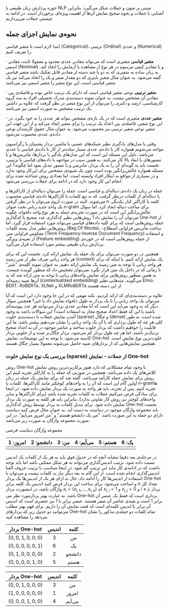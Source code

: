حوزه پردازش زبان طبیعی یا NLP مبتنی بر متون و جملات شکل می‌گیرد. بنابراین آشنایی با جملات و نحوه صحیح نمایش آن‌ها از اهمیت ویژه‌ای برخوردار است. در ادامه به چیستی جملات می‌پردازیم.

## نحوه‌ی نمایش اجزای جمله

 ابتدا لازم است تا متغیر قیاسی (Categorical)، ترتیبی (Ordinal) و عددی (Numerical) را تعریف کنیم. 

·     **متغیر قیاسی** متغیری است که می‌تواند مقادیر عددی محدود و معمولا ثابت، مقادیر اسمی (Nominal) و یا مقادیر کیفی مرسوم در هر نوع از مشاهده یا آزمایش را اتخاذ کند. به زبان ساده به متغیری که به دو یا چند دسته از مقادیر قابل تفکیک باشد متغیر قیاسی گفته می‌شود. به عنوان مثال متغیر باینری که دو مقدار صفر و یک را اتخاذ می‌کند نیز یک متغیر قیاسی است. این نوع متغیر را متغیر اسمی نیز می‌نامند. 

·     **متغیر ترتیبی** نوعی متغیر قیاسی است که دارای یک ترتیب خاص بوده و فاصله‌ی بین مقادیر آن مشخص نیست. به عنوان نمونه دسته‌بندی مدرک تحصیلی افراد به سه گروه *کارشناسی*، *ارشد* و *دکتری* را می‌توان از این نوع متغیر در نظر گرفت که علاوه بر داشتن یک ترتیب مشخص به صورت اسمی نیز می‌باشد.

**·**     **متغیر عددی** متغیری است که در یک بازه‌ی مشخص بتواند هر عددی را به خود بگیرد. در این نوع متغیر، فاصله‌ی بین اعداد یک ترتیب را برای متغیر ایجاد می‌کند و از این جهت این متغیر نوعی متغیر ترتیبی نیز محسوب می‌شود. به عنوان مثال حقوق کارمندان نوعی داده‌ی عددی محسوب می‌شود.

وقتی با مدل‌های یادگیری نظیر شبکه‌های عصبی یا ماشین بردار پشتیبان یا رگراسیون مواجه می‌شویم همواره کار با داده‌ی عددی بسیار ساده‌تر از کار با داده‌ی قیاسی یا عددی می‌باشد. دلیل این مسئله این است که این مدل‌های یادگیر با بردارها، ماتریس‌ها و یا تنسورهای با ابعاد بالا کار می‌کنند. به همین سبب در مواجهه با داده‌های قیاسی یا ترتیبی، نخست باید به گونه‌ای آن را به یک بردار، ماتریس و یا تنسور تبدیل نمود اما چگونه؟ این مسئله همواره چالش‌برانگیز بوده است چون یک شیوه‌ی مشخص برای این‌کار وجود ندارد و در بسیاری از مواقع به ابتکار افراد وابسته است. اما تعدادی روش شناخته شده برای انجام این کار وجود دارد که در ادامه برای جملات بررسی می‌شود. 

جمله در زبان یک داده‌ی دنباله‌ای و قیاسی است. جمله را می‌توان دنباله‌ای از کاراکترها و یا دنباله‌ای از کلمات درنظر گرفت. که به تبع کلمات یا کاراکترها داده‌ی قیاسی محسوب می‌شوند. البته در صورت لزوم می‌توان با در نظر گرفتن n کلمه یا کاراکترِ کنار یکدیگر، یک واحد جدید زبانی تحت عنوان n-gram برای ساخت دنباله ایجاد کرد. اما سوال چالش‌برانگیز این است که در صورت تجزیه‌ی جمله به هر نوع واحد دلخواه، چگونه می‌توان آن را نمایش داد؟ روش‌هایی نظیر کدگذاری عدد صحیح یا کدگذاری One-hot از جمله روش‌هایی است که برای کلیه داده‌های قیاسی می‌تواند مورد استفاده قرار گیرد. اما روش‌هایی نظیر مدل بسته کلمات (Bag Of Words)، ساخت ماتریس فراوانی اصطلاح- معکوس فراوانی متن (Term Frequency-Inverse Document Frequency)  و استفاده از تعبیه‌ی ویژگی (Feature embedding) از جمله روش‌هایی است که در حوزه‌ی پردازش زبان طبیعی بیشتر مورد استفاده قرار می‌گیرد. 

همچنین در دو صورت می‌توان برای یک جمله یک نمایش ارائه کرد. نخست این که برای هر واحد زبانی صرف نظر از متن زمینه (context) یک نمایش ارائه کنیم. یا اینکه که برای هر واحد زبانی با توجه به متن زمینه یک نمایش ارائه دهیم. به عنوان نمونه کلمه‌ی "شیر" تا زمانی که در داخل یک متن قرار نگیرد نمی‌توان تشخیص داد که منظور گوینده چیست. به همین منظور روش‌هایی برای نمایش واحدهای زبانی با توجه به متن ارائه شد که به آن‌ها تعبیه زمینه‌ای (contextualized embedding) می‌گویند. متدهایی نظیر Elmo، BERT، RoBERTa، XLNet و XLMRoBERTa از این دسته هستند. 

علاوه بر دسته‌بندی‌ای که ارائه کردیم، نکته مهمی که در این جا وجود دارد این است که آیا می‌توان یک واحد زبانی را با یک بردار به طول دلخواه نمایش داد یا خیر؟ همچنین سوال دیگر که به وجود می‌آید این است که آیا مقادیر عددیِ بردار می‌توانند هر عدد پیوسته‌ای باشند یا این که فقط اعداد صحیح مجاز به استفاده است؟ این سوالات باعث به وجود آمدن نمایش جملات با دسته‌بندی خلوت (sparse) و چگال (dense) شده است. به طور کلی هر چه که طول برداری که با آن یک واحد زبانی  را نشان می‌دهیم بیشتر باشد، ما این قابلیت را خواهیم داشت که بردار خلوت ساخته و عناصر موجود در آن به اعداد صحیح نزدیک‌تر باشند. اما هر چه طول بردار کم می‌شود، بردار چگال‌تر شده و از خلوتی بردار کاسته می‌شود. با توجه به این توضیحات، نمایش One-hot خلوت‌ترین نوع نمایش است. همچنین نمایش‌هایی که از بردارهای تعبیه حاصل می‌شوند معمولا بسیار چگال هستند.



### بررسی یک نوع نمایش خلوت (sparse) از جملات - نمایش One-hot

روش One-hot با وجود تمام مشکلاتی که دارد هنوز پرکاربردترین روش نمایش کلاس‌های یک داده می‌باشد. همچنین در صورتی که جمله را به کاراکتر تجزیه کنیم این روش برای نمایش جمله کارآمد می‌باشد. گفته شد که برای نمایش یک جمله در زبان اولین گام این است که آن را به واحدهای کوچکتر مانند کاراکترها، کلمات یا n-gramها تجزیه کنیم. پس از تجزیه، باید هر واحد به صورت یک بردار نمایش داده شود. در اینجا برای سادگی فرض می‌کنیم جملات به کلمات تجزیه شده باشد (برای کاراکترها و سایر واحدهای کوچتر نیز روش کار تفاوتی ندارد). بنابراین باید هر کلمه به صورت یک بردار نمایش داده شود. برای تبدیل کلمات به بردار توسط روش کدگذاری One-hot نخست باید مجموعه واژگان موجود در دیتاست به دست آید. به عنوان مثال فرض کنید دیتاست دارای دو جمله به این صورت باشد: "من یک دانشجو هستم" و "من امروز می‌آیم". در این صورت مجموعه واژگان به صورت  زیر می‌باشد.

مجموعه واژگان دیتاست فرضی

| امروز: 1 | دانشجو: 2 | من: 3 | می‌آیم: 4 | هستم: 5 | یک: 6 |
| -------- | --------- | ----- | -------- | ------- | ----- |
|          |           |       |          |         |       |

 

در مرحله‌ی بعد دقیقا مشابه آنچه که در جدول فوق باید به هر یک از کلمات یک اندیس نسبت داده شود. ترتیب اندیس‌گذاری می‌تواند به هر شکل ممکنی باشد اما باید توجه داشت که در ادامه‌ی کار نباید این ترتیب گم شود. در اینجا متناسب با ترتیب حروف الفبا اندیس‌گذاری انجام شده است. از این گام به بعد دیگر نیاز به کلمات نیست و می‌توان با استفاده از اندیس‌ها کار را ادامه داد. حال به ازای هر یک از اندیس‌ها یک بردار One-hot ساخت می‌شود. برای ساخت این بردار فرض کنید اندیس یک کلمه برابر$i$ و $n$ تعداد کل واژگان باشد، در اینصورت بردار $x_i = (x_{i,1}, ..., x_{i,n})$ که $x_{i,i}=1$ و $x_{i,j}=0$ و $i\neq j$، بردار مورد نظر می‎‌باشد. به عبارت بهتر بردار One-hot برداری است که فقط یک عنصر آن برابر 1 است و بقیه‌ی عناصر آن صفر هستند. عنصر برابر با 1 نیز عنصری است که اندیس آن برابر با اندیس کلمه‌ای است که قصد نمایش آن را داریم. برای فهم بهتر مطلب می‌توانید دو جدول زیر که بردارهای One-hot تمام کلمات دو جمله‌ی مذکور را نشان می‌دهد را مشاهده کنید.

|  بردار One-hot  | اندیس |  کلمه  |
| :-------------: | :---: | :----: |
| $(0,0,1,0,0,0)$ |   3   |   من   |
| $(0,0,0,0,0,1)$ |   6   |   یک   |
| $(0,1,0,0,0,0)$ |   2   | دانشجو |
| $(0,0,0,0,1,0)$ |   5   |  هستم  |



|  بردار One-hot  | اندیس | کلمه  |
| :-------------: | :---: | :---: |
| $(0,0,1,0,0,0)$ |   3   |  من   |
| $(1,0,0,0,0,0)$ |   1   | امروز |
| $(0,0,0,1,0,0)$ |   4   | می‌آیم |